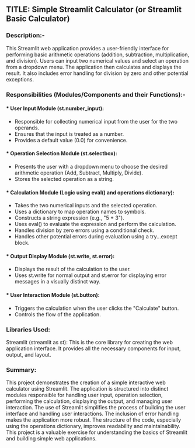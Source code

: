 ## TITLE: Simple Streamlit Calculator (or Streamlit Basic Calculator)

### Description:-
This Streamlit web application provides a user-friendly interface for performing basic arithmetic operations (addition, subtraction, multiplication, and division). Users can input two numerical values and select an operation from a dropdown menu. The application then calculates and displays the result. It also includes error handling for division by zero and other potential exceptions.

### Responsibilities (Modules/Components and their Functions):-

#### * User Input Module (st.number_input):
* Responsible for collecting numerical input from the user for the two operands.
* Ensures that the input is treated as a number.
* Provides a default value (0.0) for convenience.
#### * Operation Selection Module (st.selectbox):
* Presents the user with a dropdown menu to choose the desired arithmetic operation (Add, Subtract, Multiply, Divide).
* Stores the selected operation as a string.
#### * Calculation Module (Logic using eval() and operations dictionary):
* Takes the two numerical inputs and the selected operation.
* Uses a dictionary to map operation names to symbols.
* Constructs a string expression (e.g., "5 + 3").
* Uses eval() to evaluate the expression and perform the calculation.
* Handles division by zero errors using a conditional check.
* Handles other potential errors during evaluation using a try...except block.
#### * Output Display Module (st.write, st.error):
* Displays the result of the calculation to the user.
* Uses st.write for normal output and st.error for displaying error messages in a visually distinct way.
#### * User Interaction Module (st.button):
* Triggers the calculation when the user clicks the "Calculate" button.
* Controls the flow of the application.

### Libraries Used:
Streamlit (streamlit as st): This is the core library for creating the web application interface. It provides all the necessary components for input, output, and layout.

### Summary:
This project demonstrates the creation of a simple interactive web calculator using Streamlit. The application is structured into distinct modules responsible for handling user input, operation selection, performing the calculation, displaying the output, and managing user interaction. The use of Streamlit simplifies the process of building the user interface and handling user interactions. The inclusion of error handling makes the application more robust. The structure of the code, especially using the operations dictionary, improves readability and maintainability. This project is a valuable exercise for understanding the basics of Streamlit and building simple web applications.





